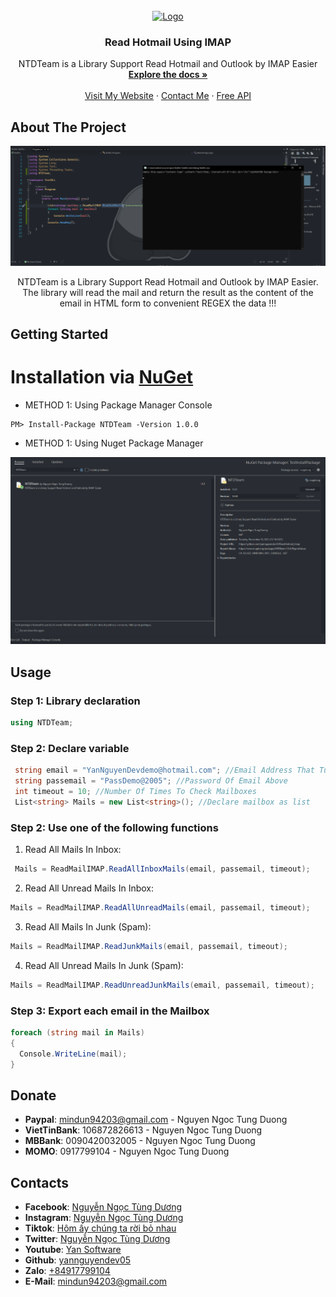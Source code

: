 
<div id="top"></div>

<!-- PROJECT LOGO -->
<br />
<div align="center">
  <a href="https://github.com/othneildrew/Best-README-Template">
    <img src="image/mail.ico" alt="Logo" width="80" height="80">
  </a>

  <h3 align="center">Read Hotmail Using IMAP</h3>

  <p align="center">
    NTDTeam is a Library Support Read Hotmail and Outlook by IMAP Easier
    <br />
    <a href=""><strong>Explore the docs »</strong></a>
    <br />
    <br />
    <a href="https://yansoftware.vn/">Visit My Website</a>
    ·
    <a href="https://www.facebook.com/YanNguyenDev.Official">Contact Me</a>
    ·
    <a href="https://api.yansoftware.vn/">Free API</a>
  </p>
</div>


<!-- ABOUT THE PROJECT -->
## About The Project

<div align="center">
  <a href="https://www.facebook.com/YanNguyenDev.Official">
    <img src="image/manhinh.png">
  </a>
  <p>NTDTeam is a Library Support Read Hotmail and Outlook by IMAP Easier. The library will read the mail and return the result as the content of the email in HTML form to convenient REGEX the data !!!</p>
</div>

<!-- GETTING STARTED -->
## Getting Started
  # Installation via [NuGet](https://www.nuget.org/)
   * METHOD 1: Using Package Manager Console
```
PM> Install-Package NTDTeam -Version 1.0.0
```
   * METHOD 1: Using Nuget Package Manager

<div align="center">
  <a href="https://www.facebook.com/YanNguyenDev.Official">
    <img src="nugetpackage.png">
  </a>
</div>


<!-- USAGE EXAMPLES -->
## Usage

### Step 1: Library declaration
```csharp
using NTDTeam;
```
### Step 2: Declare variable
```csharp
 string email = "YanNguyenDevdemo@hotmail.com"; //Email Address That Turned ON IMAP
 string passemail = "PassDemo@2005"; //Password Of Email Above
 int timeout = 10; //Number Of Times To Check Mailboxes
 List<string> Mails = new List<string>(); //Declare mailbox as list
```
### Step 2: Use one of the following functions
1. Read All Mails In Inbox:
```csharp
 Mails = ReadMailIMAP.ReadAllInboxMails(email, passemail, timeout);
```

2. Read All Unread Mails In Inbox:
```csharp
Mails = ReadMailIMAP.ReadAllUnreadMails(email, passemail, timeout);
```
3. Read All Mails In Junk (Spam):
```csharp
Mails = ReadMailIMAP.ReadJunkMails(email, passemail, timeout);
```
4. Read All Unread Mails In Junk (Spam):
```csharp
Mails = ReadMailIMAP.ReadUnreadJunkMails(email, passemail, timeout);
```
### Step 3: Export each email in the Mailbox
```csharp
foreach (string mail in Mails)
{
  Console.WriteLine(mail);
}
```

## Donate
- **Paypal**: mindun94203@gmail.com - Nguyen Ngoc Tung Duong
- **VietTinBank**: 106872826613 - Nguyen Ngoc Tung Duong
- **MBBank**: 0090420032005 - Nguyen Ngoc Tung Duong
- **MOMO**: 0917799104 - Nguyen Ngoc Tung Duong
## Contacts
- **Facebook**: [Nguyễn Ngọc Tùng Dương](https://www.facebook.com/YanNguyenDev.Official/)  
- **Instagram**: [Nguyễn Ngọc Tùng Dương](https://www.instagram.com/yannguyendev_05/)
- **Tiktok**: [Hôm ấy chúng ta rời bỏ nhau](https://www.tiktok.com/@yannguyendev_05)
- **Twitter**: [Nguyễn Ngọc Tùng Dương](https://twitter.com/YanNguyenDev_05)
- **Youtube**: [Yan Software](https://www.youtube.com/c/YanSoftware)
- **Github**: [yannguyendev05](https://github.com/yannguyendev05/)
- **Zalo**: [+84917799104](#)
- **E-Mail**: mindun94203@gmail.com

